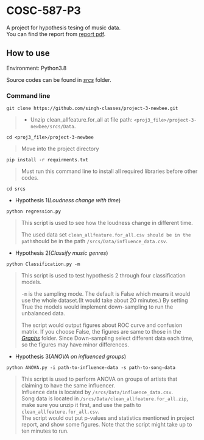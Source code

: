 # COSC-587-P3
A project for hypothesis tesing of music data.<br>
You can find the report from [report pdf](https://github.com/singh-classes/project-2-newbee/blob/main/report.pdf).
## How to use
Environment: Python3.8<br>

Source codes can be found in [*srcs*](https://github.com/singh-classes/project-3-newbee/tree/main/srcs) folder.
### Command line
```
git clone https://github.com/singh-classes/project-3-newbee.git
```
> * Unzip clean_allfeature.for_all at file path: `<proj3_file>/project-3-newbee/srcs/Data`.<br>
```
cd <proj3_file>/project-3-newbee
```
> Move into the project directory
```
pip install -r requirments.txt
```
> Must run this command line to install all required libraries before other codes.
```
cd srcs
```
* Hypothesis 1(*Loudness change with time*)
```
python regression.py
```
> This script is used to see how the loudness change in different time.<br>
>
> The used data set `clean_allfeature.for_all.csv should be in the path`should be in the path `/srcs/Data/influence_data.csv`.<br>

* Hypothesis 2(*Classify music genres*)
```
python Classification.py -m 
```
> This script is used to test hypothesis 2 through four classification models. <br>
> 
> `-m` is the sampling mode. The default is False which means it would use the whole dataset.(It would take about 20 minutes.) By setting True the models would implement down-sampling to run the unbalanced data.<br>
> 
> The script would output figures about ROC curve and confusion matrix. If you choose False, the figures are same to those in the [*Graphs*](https://github.com/singh-classes/project-3-newbee/tree/main/srcs/Graphs) folder. Since Down-sampling select different data each time, so the figures may have minor differences.
* Hypothesis 3(*ANOVA on influenced groups*)
```
python ANOVA.py -i path-to-influence-data -s path-to-song-data
```
>This script is used to perform ANOVA on groups of artists that claiming to have the same influencer.<br>
>Influence data is located by `/srcs/Data/influence_data.csv`.<br>
>Song data is located in `/srcs/Data/clean_allfeature.for_all.zip`, make sure you unzip it first, and use the path to `clean_allfeature.for_all.csv`.<br>
>The script would out put p-values and statistics mentioned in project report, and show some figures. Note that the script might take up to ten minutes to run.<br>


  
